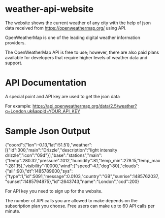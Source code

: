 # weather-api-website

The website shows the current weather of any city with the help of json data received from https://openweathermap.org/ using API.

OpenWeatherMap is one of the leading digital weather information providers. 

The OpenWeatherMap API is free to use; however, there are also paid plans available for developers that require higher levels of weather data and support.

# API Documentation

A special point and API key are used to get the json data

For example: https://api.openweathermap.org/data/2.5/weather?q=London,uk&appid=YOUR_API_KEY

# Sample Json Output
{"coord":{"lon":-0.13,"lat":51.51},"weather":[{"id":300,"main":"Drizzle","description":"light intensity drizzle","icon":"09d"}],"base":"stations","main":{"temp":280.32,"pressure":1012,"humidity":81,"temp_min":279.15,"temp_max":281.15},"visibility":10000,"wind":{"speed":4.1,"deg":80},"clouds":{"all":90},"dt":1485789600,"sys":{"type":1,"id":5091,"message":0.0103,"country":"GB","sunrise":1485762037,"sunset":1485794875},"id":2643743,"name":"London","cod":200}

For API key you need to sign up for the website.

The number of API calls you are allowed to make depends on the subscription plan you choose. Free users can make up to 60 API calls per minute.

